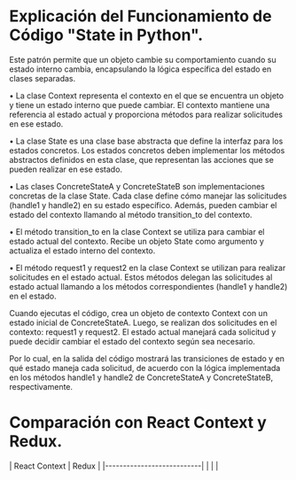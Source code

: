 # Explicación del Funcionamiento de Código "State in Python".

Este patrón permite que un objeto cambie su comportamiento cuando su estado interno cambia, encapsulando la lógica específica del estado en clases separadas.

 •	La clase Context representa el contexto en el que se encuentra un objeto y tiene un estado interno que puede cambiar. El contexto mantiene una referencia al estado actual y proporciona métodos para realizar solicitudes en ese estado.
 
 •	La clase State es una clase base abstracta que define la interfaz para los estados concretos. Los estados concretos deben implementar los métodos abstractos definidos en esta clase, que representan las acciones que se pueden realizar en ese estado.
 
 •	Las clases ConcreteStateA y ConcreteStateB son implementaciones concretas de la clase State. Cada clase define cómo manejar las solicitudes (handle1 y handle2) en su estado específico. Además, pueden cambiar el estado del contexto llamando al método transition_to del contexto.
 
 •	El método transition_to en la clase Context se utiliza para cambiar el estado actual del contexto. Recibe un objeto State como argumento y actualiza el estado interno del contexto.
 
 •	El método request1 y request2 en la clase Context se utilizan para realizar solicitudes en el estado actual. Estos métodos delegan las solicitudes al estado actual llamando a los métodos correspondientes (handle1 y handle2) en el estado.
 
Cuando ejecutas el código, crea un objeto de contexto Context con un estado inicial de ConcreteStateA. Luego, se realizan dos solicitudes en el contexto: request1 y request2. El estado actual manejará cada solicitud y puede decidir cambiar el estado del contexto según sea necesario.

Por lo cual, en la salida del código mostrará las transiciones de estado y en qué estado maneja cada solicitud, de acuerdo con la lógica implementada en los métodos handle1 y handle2 de ConcreteStateA y ConcreteStateB, respectivamente.

# Comparación con React Context y Redux.

|  React Context  |  Redux  |
|---------------------------|
|                 |         |
